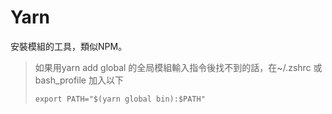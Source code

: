 # Yarn

安裝模組的工具，類似NPM。

> 如果用yarn add global 的全局模組輸入指令後找不到的話，在~/.zshrc 或 bash\_profile 加入以下
>
> ```text
> export PATH="$(yarn global bin):$PATH"
> ```

